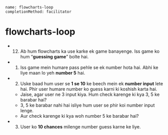```ngMeta
name: flowcharts-loop
completionMethod: facilitator
```
# flowcharts-loop

- 12) Ab hum flowcharts ka use karke ek game banayenge. Iss game ko hum “**guessing game**” bolte hai.

- 1. Iss game mein humare pass pehle se ek number hota hai. Abhi ke liye maan lo yeh **number 5**	 hai.

- 2. Uske baad hum user se **1 se 10** ke beech mein ek **number input** lete hai. Phir user humare number ko guess karni ki 		koshish karta hai.

	- Jaise, agar user ne 3 input kiya. Hum check karenge ki kya 3, 5 ke barabar hai?
	- 3, 5 ke barabar nahi hai isliye hum user se phir koi number input lenge.
	- Aur check karenge ki kya woh number 5 ke barabar hai?
-  3. User ko **10 chances** milenge number guess karne ke liye.
